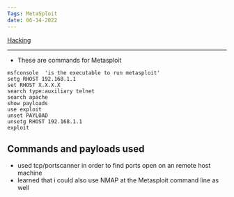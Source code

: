 ```yaml
---
Tags: MetaSploit
date: 06-14-2022
---
```


[Hacking](./Hacking.md)

---

- These are commands for Metasploit
```
msfconsole  'is the executable to run metasploit'
setg RHOST 192.168.1.1
set RHOST X.X.X.X
search type:auxiliary telnet
search apache
show payloads
use exploit
unset PAYLOAD
unsetg RHOST 192.168.1.1
exploit
```

## Commands and payloads used
- used tcp/portscanner in order to find ports open on an remote host machine
- learned that i could also use NMAP at the Metasploit command line as well
